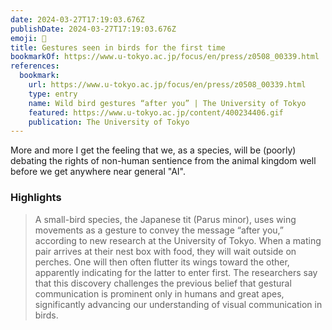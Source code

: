 ```yaml
---
date: 2024-03-27T17:19:03.676Z
publishDate: 2024-03-27T17:19:03.676Z
emoji: 🐤
title: Gestures seen in birds for the first time
bookmarkOf: https://www.u-tokyo.ac.jp/focus/en/press/z0508_00339.html
references:
  bookmark:
    url: https://www.u-tokyo.ac.jp/focus/en/press/z0508_00339.html
    type: entry
    name: Wild bird gestures “after you” | The University of Tokyo
    featured: https://www.u-tokyo.ac.jp/content/400234406.gif
    publication: The University of Tokyo
---
```


More and more I get the feeling that we, as a species, will be (poorly) debating the rights of non-human sentience from the animal kingdom well before we get anywhere near general "AI".

### Highlights

> A small-bird species, the Japanese tit (Parus minor), uses wing movements as a gesture to convey the message “after you,” according to new research at the University of Tokyo. When a mating pair arrives at their nest box with food, they will wait outside on perches. One will then often flutter its wings toward the other, apparently indicating for the latter to enter first. The researchers say that this discovery challenges the previous belief that gestural communication is prominent only in humans and great apes, significantly advancing our understanding of visual communication in birds.